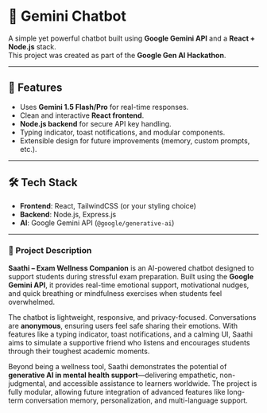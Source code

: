# 🤖 Gemini Chatbot  

A simple yet powerful chatbot built using **Google Gemini API** and a **React + Node.js** stack.  
This project was created as part of the **Google Gen AI Hackathon**.  

---

## 🚀 Features
- Uses **Gemini 1.5 Flash/Pro** for real-time responses.  
- Clean and interactive **React frontend**.  
- **Node.js backend** for secure API key handling.  
- Typing indicator, toast notifications, and modular components.  
- Extensible design for future improvements (memory, custom prompts, etc.).  

---

## 🛠️ Tech Stack
- **Frontend**: React, TailwindCSS (or your styling choice)  
- **Backend**: Node.js, Express.js  
- **AI**: Google Gemini API (`@google/generative-ai`)  

---
### 🌟 Project Description  

**Saathi – Exam Wellness Companion** is an AI-powered chatbot designed to support students during stressful exam preparation. Built using the **Google Gemini API**, it provides real-time emotional support, motivational nudges, and quick breathing or mindfulness exercises when students feel overwhelmed.  

The chatbot is lightweight, responsive, and privacy-focused. Conversations are **anonymous**, ensuring users feel safe sharing their emotions. With features like a typing indicator, toast notifications, and a calming UI, Saathi aims to simulate a supportive friend who listens and encourages students through their toughest academic moments.  

Beyond being a wellness tool, Saathi demonstrates the potential of **generative AI in mental health support**—delivering empathetic, non-judgmental, and accessible assistance to learners worldwide. The project is fully modular, allowing future integration of advanced features like long-term conversation memory, personalization, and multi-language support.  

